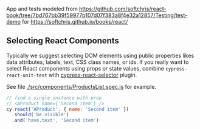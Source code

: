 App and tests modeled from https://github.com/softchris/react-book/tree/7bd767bb39f59977b107d07f383a8f4e32a12857/Testing/test-demo for https://softchris.github.io/books/react/

## Selecting React Components

Typically we suggest selecting DOM elements using public properties likes data attributes, labels, text, CSS class names, or ids. If you really want to select React components using props or state values, combine `cypress-react-unit-test` with [cypress-react-selector](https://github.com/abhinaba-ghosh/cypress-react-selector) plugin.

See file [./src/components/ProductsList.spec.js](./src/components/ProductsList.spec.js) for example.

```js
// find a single instance with prop
// <AProduct name={'Second item'} />
cy.react('AProduct', { name: 'Second item' })
  .should('be.visible')
  .and('have.text', 'Second item')
```
